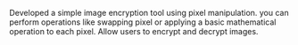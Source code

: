 Developed a simple image encryption tool using pixel manipulation. you can perform operations like swapping pixel or applying a basic mathematical operation to each pixel. Allow users to encrypt and decrypt images.
